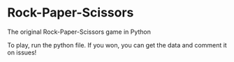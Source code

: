 # Rock-Paper-Scissors

The original Rock-Paper-Scissors game in Python

To play, run the python file.
If you won, you can get the data and comment it on issues!
